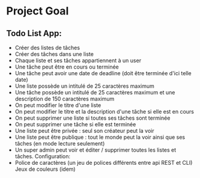 # Project Goal

## Todo List App:
- Créer des listes de tâches
- Créer des tâches dans une liste
- Chaque liste et ses tâches appartiennent à un user
- Une tâche peut être en cours ou terminée
- Une tâche peut avoir une date de deadline (doit être terminée d'ici telle date)
- Une liste possède un intitulé de 25 caractères maximum
- Une tâche possède un intitulé de 25 caractères maximum et une description de 150 caractères maximum
- On peut modifier le titre d'une liste
- On peut modifier le titre et la description d'une tâche si elle est en cours
- On peut supprimer une liste si toutes ses tâches sont terminée
- On peut supprimer une tâche si elle est terminée
- Une liste peut être privée : seul son créateur peut la voir
- Une liste peut être publique : tout le monde peut la voir ainsi que ses tâches (en mode lecture seulement)
- Un super admin peut voir et éditer / supprimer toutes les listes et tâches.
Configuration:
- Police de caractères (un jeu de polices différents entre api REST et CLI)
Jeux de couleurs (idem)